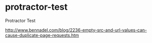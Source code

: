 protractor-test
===============

Protractor Test

http://www.bennadel.com/blog/2236-empty-src-and-url-values-can-cause-duplicate-page-requests.htm
